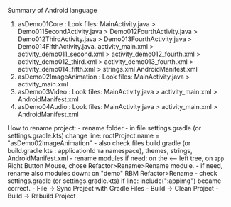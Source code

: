 Summary of Android language

1) asDemo01Core :
    Look files: MainActivity.java > Demo011SecondActivity.java > Demo012FourthActivity.java > Demo012ThirdActivity.java > Demo013FourthActivity.java > Demo014FifthActivity.java.
                activity_main.xml > activity_demo011_second.xml > activity_demo012_fourth.xml > activity_demo012_third.xml > activity_demo013_fourth.xml > activity_demo014_fifth.xml > strings.xml
                AndroidManifest.xml
2) asDemo02ImageAnimation : 
     Look files: MainActivity.java > activity_main.xml
3) asDemo03Video :
   Look files: MainActivity.java > activity_main.xml > AndroidManifest.xml
3) asDemo04Audio :
   Look files: MainActivity.java > activity_main.xml > AndroidManifest.xml
 

How to rename project: 
    - rename folder
    - in file settings.gradle (or settings.gradle.kts) change line: rootProject.name = "asDemo02ImageAnimation"
    - also check files build.gradle (or build.gradle.kts : applicationId та namespace), themes, strings, AndroidManifest.xml
    - rename modules if need: on the <-- left tree, on `app` Right Button Mouse, chose Refactor>Rename>Rename module.
    - if need, rename also modules down: on "demo" RBM Refactor>Rename
    - check settings.gradle (or settings.gradle.kts) if line: include(":appimg") became correct.
    - File → Sync Project with Gradle Files
    - Build → Clean Project
    - Build → Rebuild Project